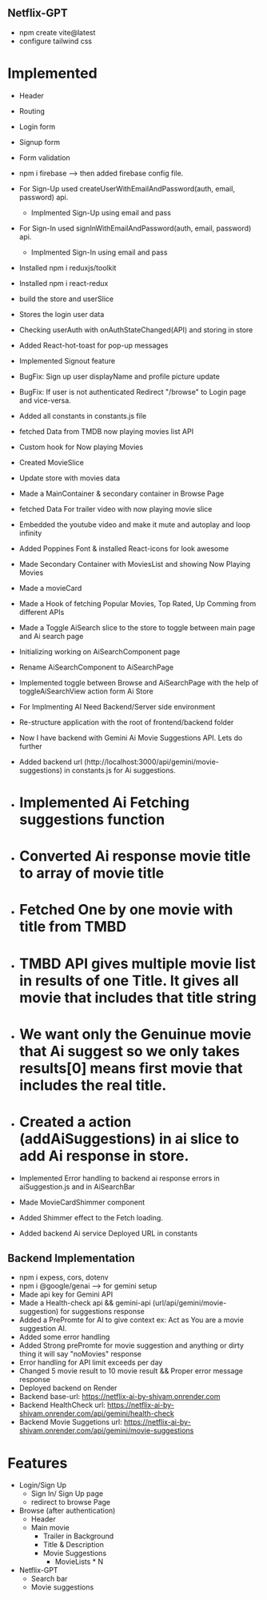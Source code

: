 ## Netflix-GPT

- npm create vite@latest
- configure tailwind css

# Implemented

- Header
- Routing
- Login form
- Signup form
- Form validation
- npm i firebase --> then added firebase config file.
- For Sign-Up used createUserWithEmailAndPassword(auth, email, password) api.
  - Implmented Sign-Up using email and pass
- For Sign-In used signInWithEmailAndPassword(auth, email, password) api.

  - Implmented Sign-In using email and pass

- Installed npm i reduxjs/toolkit
- Installed npm i react-redux
- build the store and userSlice
- Stores the login user data
- Checking userAuth with onAuthStateChanged(API) and storing in store
- Added React-hot-toast for pop-up messages
- Implemented Signout feature
- BugFix: Sign up user displayName and profile picture update
- BugFix: If user is not authenticated Redirect "/browse" to Login page and vice-versa.
- Added all constants in constants.js file

- fetched Data from TMDB now playing movies list API
- Custom hook for Now playing Movies
- Created MovieSlice
- Update store with movies data
- Made a MainContainer & secondary container in Browse Page
- fetched Data For trailer video with now playing movie slice
- Embedded the youtube video and make it mute and autoplay and loop infinity

- Added Poppines Font & installed React-icons for look awesome
- Made Secondary Container with MoviesList and showing Now Playing Movies
- Made a movieCard
- Made a Hook of fetching Popular Movies, Top Rated, Up Comming from different APIs
- Made a Toggle AiSearch slice to the store to toggle between main page and Ai search page
- Initializing working on AiSearchComponent page
- Rename AiSearchComponent to AiSearchPage
- Implemented toggle between Browse and AiSearchPage with the help of toggleAiSearchView action form Ai Store
- For Implmenting AI Need Backend/Server side environment
- Re-structure application with the root of frontend/backend folder
- Now I have backend with Gemini Ai Movie Suggestions API. Lets do further
- Added backend url (http://localhost:3000/api/gemini/movie-suggestions) in constants.js for Ai suggestions.
- # Implemented Ai Fetching suggestions function
- # Converted Ai response movie title to array of movie title
- # Fetched One by one movie with title from TMBD
- # TMBD API gives multiple movie list in results of one Title. It gives all movie that includes that title string
- # We want only the Genuinue movie that Ai suggest so we only takes results[0] means first movie that includes the real title.
- # Created a action (addAiSuggestions) in ai slice to add Ai response in store.
- Implemented Error handling to backend ai response errors in aiSuggestion.js and in AiSearchBar
- Made MovieCardShimmer component
- Added Shimmer effect to the Fetch loading.
- Added backend Ai service Deployed URL in constants

## Backend Implementation

- npm i expess, cors, dotenv
- npm i @google/genai --> for gemini setup
- Made api key for Gemini API
- Made a Health-check api && gemini-api (url/api/gemini/movie-suggestion) for suggestions response
- Added a PrePromte for AI to give context ex: Act as You are a movie suggestion AI.
- Added some error handling
- Added Strong prePromte for movie suggestion and anything or dirty thing it will say "noMovies" response
- Error handling for API limit exceeds per day
- Changed 5 movie result to 10 movie result && Proper error message response
- Deployed backend on Render
- Backend base-url: https://netflix-ai-by-shivam.onrender.com
- Backend HealthCheck url: https://netflix-ai-by-shivam.onrender.com/api/gemini/health-check
- Backend Movie Suggetions url: https://netflix-ai-by-shivam.onrender.com/api/gemini/movie-suggestions

# Features

- Login/Sign Up
  - Sign In/ Sign Up page
  - redirect to browse Page
- Browse (after authentication)
  - Header
  - Main movie
    - Trailer in Background
    - Title & Description
    - Movie Suggestions
      - MovieLists \* N
- Netflix-GPT
  - Search bar
  - Movie suggestions
